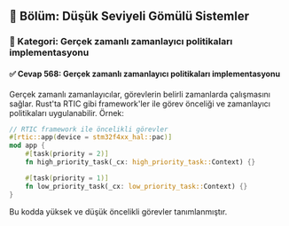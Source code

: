 ## 📘 Bölüm: Düşük Seviyeli Gömülü Sistemler
### 🔹 Kategori: Gerçek zamanlı zamanlayıcı politikaları implementasyonu
#### ✅ Cevap 568: Gerçek zamanlı zamanlayıcı politikaları implementasyonu

Gerçek zamanlı zamanlayıcılar, görevlerin belirli zamanlarda çalışmasını sağlar. Rust'ta RTIC gibi framework'ler ile görev önceliği ve zamanlayıcı politikaları uygulanabilir. Örnek:

```rust
// RTIC framework ile öncelikli görevler
#[rtic::app(device = stm32f4xx_hal::pac)]
mod app {
    #[task(priority = 2)]
    fn high_priority_task(_cx: high_priority_task::Context) {}

    #[task(priority = 1)]
    fn low_priority_task(_cx: low_priority_task::Context) {}
}
```
Bu kodda yüksek ve düşük öncelikli görevler tanımlanmıştır.

